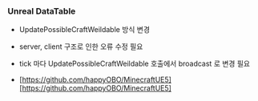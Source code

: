 ### Unreal DataTable 

- UpdatePossibleCraftWeildable 방식 변경
- server, client 구조로 인한 오류 수정 필요
- tick 마다 UpdatePossibleCraftWeildable 호출에서 broadcast 로 변경 필요

- [https://github.com/happyOBO/MinecraftUE5][https://github.com/happyOBO/MinecraftUE5]